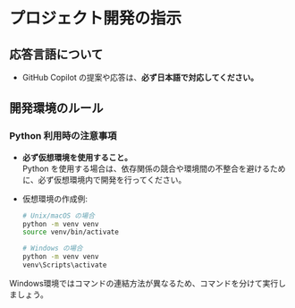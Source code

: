 # プロジェクト開発の指示

## 応答言語について
- GitHub Copilot の提案や応答は、**必ず日本語で対応してください。**

## 開発環境のルール

### Python 利用時の注意事項
- **必ず仮想環境を使用すること。**  
  Python を使用する場合は、依存関係の競合や環境間の不整合を避けるために、必ず仮想環境内で開発を行ってください。

- 仮想環境の作成例:
  ```bash
  # Unix/macOS の場合
  python -m venv venv
  source venv/bin/activate

  # Windows の場合
  python -m venv venv
  venv\Scripts\activate
Windows環境ではコマンドの連結方法が異なるため、コマンドを分けて実行しましょう。